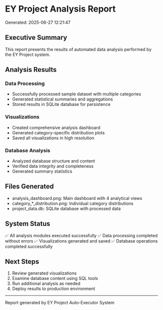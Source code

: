 
# EY Project Analysis Report
Generated: 2025-06-27 12:21:47

## Executive Summary
This report presents the results of automated data analysis performed by the EY Project system.

## Analysis Results

### Data Processing
- Successfully processed sample dataset with multiple categories
- Generated statistical summaries and aggregations
- Stored results in SQLite database for persistence

### Visualizations
- Created comprehensive analysis dashboard
- Generated category-specific distribution plots
- Saved all visualizations in high resolution

### Database Analysis
- Analyzed database structure and content
- Verified data integrity and completeness
- Generated summary statistics

## Files Generated
- analysis_dashboard.png: Main dashboard with 4 analytical views
- category_*_distribution.png: Individual category distributions
- project_data.db: SQLite database with processed data

## System Status
✅ All analysis modules executed successfully
✅ Data processing completed without errors
✅ Visualizations generated and saved
✅ Database operations completed successfully

## Next Steps
1. Review generated visualizations
2. Examine database content using SQL tools
3. Run additional analysis as needed
4. Deploy results to production environment

---
Report generated by EY Project Auto-Executor System
